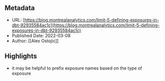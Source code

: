 ## Metadata
* URL: [https://blog.montrealanalytics.com/limit-5-defining-exposures-in-dbt-92935584ac1c](https://blog.montrealanalytics.com/limit-5-defining-exposures-in-dbt-92935584ac1c)
* Published Date: 2022-03-08
* Author: [[Alex Ostojic]]

## Highlights
* it may be helpful to prefix exposure names based on the type of exposure